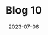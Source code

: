 ---
title: "Blog 10"
date: 2023-07-06
description: "This is a short description of Blog"
image: "/images/blog-cover.png"
featured: false
---